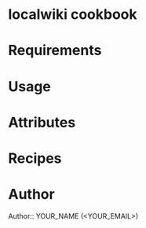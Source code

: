 # localwiki cookbook

# Requirements

# Usage

# Attributes

# Recipes

# Author

Author:: YOUR_NAME (<YOUR_EMAIL>)
